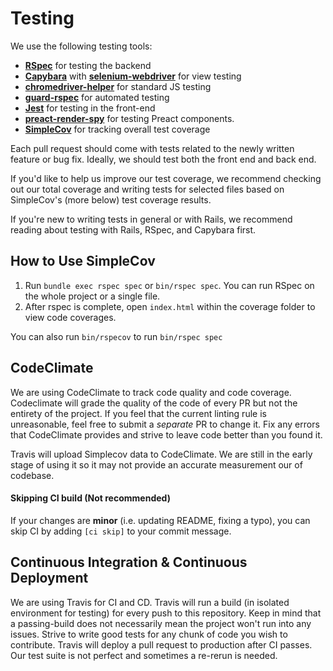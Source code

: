 # Testing

We use the following testing tools:

- [**RSpec**](http://rspec.info/) for testing the backend
- [**Capybara**](https://github.com/teamcapybara/capybara) with [**selenium-webdriver**](https://github.com/SeleniumHQ/selenium/tree/master/javascript/node/selenium-webdriver) for view testing
- [**chromedriver-helper**](https://github.com/flavorjones/chromedriver-helper) for standard JS testing
- [**guard-rspec**](https://github.com/guard/guard-rspec) for automated testing
- [**Jest**](https://facebook.github.io/jest) for testing in the front-end
- [**preact-render-spy**](https://github.com/mzgoddard/preact-render-spy) for testing Preact components.
- [**SimpleCov**](https://github.com/colszowka/simplecov) for tracking overall test coverage

Each pull request should come with tests related to the newly written feature or bug fix. Ideally, we should test both the front end and back end.

If you'd like to help us improve our test coverage, we recommend checking out our total coverage and writing tests for selected files based on SimpleCov's (more below) test coverage results.

If you're new to writing tests in general or with Rails, we recommend reading about testing with Rails, RSpec, and Capybara first.

## How to Use SimpleCov

1.  Run `bundle exec rspec spec` or `bin/rspec spec`. You can run RSpec on the whole project or a single file.
2.  After rspec is complete, open `index.html` within the coverage folder to view code coverages.

You can also run `bin/rspecov` to run `bin/rspec spec`

## CodeClimate

We are using CodeClimate to track code quality and code coverage. Codeclimate will grade the quality of the code of every PR but not the entirety of the project. If you feel that the current linting rule is unreasonable, feel free to submit a _separate_ PR to change it. Fix any errors that CodeClimate provides and strive to leave code better than you found it.

Travis will upload Simplecov data to CodeClimate. We are still in the early stage of using it so it may not provide an accurate measurement our of codebase.

#### Skipping CI build (Not recommended)

If your changes are **minor** (i.e. updating README, fixing a typo), you can skip CI by adding `[ci skip]` to your commit message.

## Continuous Integration & Continuous Deployment

We are using Travis for CI and CD. Travis will run a build (in isolated environment for testing) for every push to this repository. Keep in mind that a passing-build does not necessarily mean the project won't run into any issues. Strive to write good tests for any chunk of code you wish to contribute. Travis will deploy a pull request to production after CI passes. Our test suite is not perfect and sometimes a re-rerun is needed.
